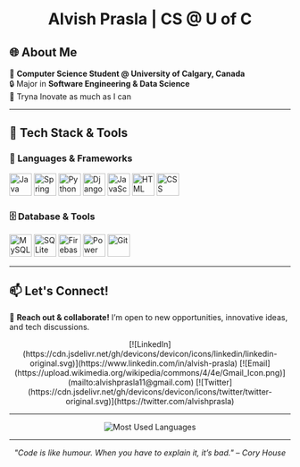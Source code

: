 <h1 align="center"> Alvish Prasla | CS @ U of C </h1>

## 🌐 About Me
🚀 **Computer Science Student @ University of Calgary, Canada**  
🔒 Major in **Software Engineering & Data Science**  
🌟 Tryna Inovate as much as I can

---

## 🔧 Tech Stack & Tools

### 🚀 Languages & Frameworks  
[<img src="https://cdn.jsdelivr.net/gh/devicons/devicon/icons/java/java-original.svg" width="40" height="40" alt="Java"/>](https://www.java.com)
[<img src="https://cdn.jsdelivr.net/gh/devicons/devicon/icons/spring/spring-original.svg" width="40" height="40" alt="Spring Boot"/>](https://spring.io/projects/spring-boot)
[<img src="https://cdn.jsdelivr.net/gh/devicons/devicon/icons/python/python-original.svg" width="40" height="40" alt="Python"/>](https://www.python.org)
[<img src="https://cdn.jsdelivr.net/gh/devicons/devicon/icons/django/django-plain.svg" width="40" height="40" alt="Django"/>](https://www.djangoproject.com)
[<img src="https://cdn.jsdelivr.net/gh/devicons/devicon/icons/javascript/javascript-original.svg" width="40" height="40" alt="JavaScript"/>](https://developer.mozilla.org/en-US/docs/Web/JavaScript)
[<img src="https://cdn.jsdelivr.net/gh/devicons/devicon/icons/html5/html5-original.svg" width="40" height="40" alt="HTML"/>](https://developer.mozilla.org/en-US/docs/Web/HTML)
[<img src="https://cdn.jsdelivr.net/gh/devicons/devicon/icons/css3/css3-original.svg" width="40" height="40" alt="CSS"/>](https://developer.mozilla.org/en-US/docs/Web/CSS)

### 🗄️ Database & Tools  
[<img src="https://cdn.jsdelivr.net/gh/devicons/devicon/icons/mysql/mysql-original.svg" width="40" height="40" alt="MySQL"/>](https://www.mysql.com)
[<img src="https://cdn.jsdelivr.net/gh/devicons/devicon/icons/sqlite/sqlite-original.svg" width="40" height="40" alt="SQLite"/>](https://www.sqlite.org)
[<img src="https://www.vectorlogo.zone/logos/firebase/firebase-icon.svg" width="40" height="40" alt="Firebase"/>](https://firebase.google.com)
[<img src="https://upload.wikimedia.org/wikipedia/commons/c/cf/New_Power_BI_Logo.svg" width="40" height="40" alt="Power BI"/>](https://powerbi.microsoft.com)
[<img src="https://cdn.jsdelivr.net/gh/devicons/devicon/icons/git/git-original.svg" width="40" height="40" alt="Git"/>](https://git-scm.com)

---

## 📫 Let's Connect!
📩 **Reach out & collaborate!** I’m open to new opportunities, innovative ideas, and tech discussions.

<div align="center">
[![LinkedIn](https://cdn.jsdelivr.net/gh/devicons/devicon/icons/linkedin/linkedin-original.svg)](https://www.linkedin.com/in/alvish-prasla)
[![Email](https://upload.wikimedia.org/wikipedia/commons/4/4e/Gmail_Icon.png)](mailto:alvishprasla11@gmail.com)
[![Twitter](https://cdn.jsdelivr.net/gh/devicons/devicon/icons/twitter/twitter-original.svg)](https://twitter.com/alvishprasla)
</div>

---

<p align="center">
  <img src="https://github-readme-stats.vercel.app/api/top-langs/?username=alvishprasla11&layout=compact&theme=radical" alt="Most Used Languages"/>
</p>

---

<p align="center">
  <i>"Code is like humour. When you have to explain it, it’s bad." – Cory House</i>
</p>
